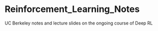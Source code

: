# Reinforcement_Learning_Notes
UC Berkeley notes and lecture slides on the ongoing course of Deep RL
